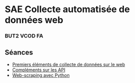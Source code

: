 # SAE Collecte automatisée de données web

### BUT2 VCOD FA

<!--
- 10h de TP
- 6 heures de suivi
- Pas de soutenances
Base SIRENE à compléter par
- Coordonnées géographiques
- Informations sur le web via Google Maps
-->

<!--
- 10h de TP
- 6 heures de suivi
- Pas de soutenances
- Séances :
    1. API simple -> adresse
    2. API complexe -> avec paramètrage (à trouver)
    3. Web-scraping -> Google Maps c'est pas si mal + Lancement de la SAE -> sujet à trouver
-->

## Séances

- [Premiers éléments de collecte de données sur le web](seance1)
- [Compléments sur les API](seance2)
- [Web-scraping avec Python](seance3)

<!--
- TP à rendre : [Complétion de la base SIRENE avec coordonnées GPS](https://moodle.u-paris.fr/mod/assign/view.php?id=1280998)
- [Requêtage sur une API (Open Data Soft)](seance2)
- [Web-scraping avec Python](seance3)
-->
